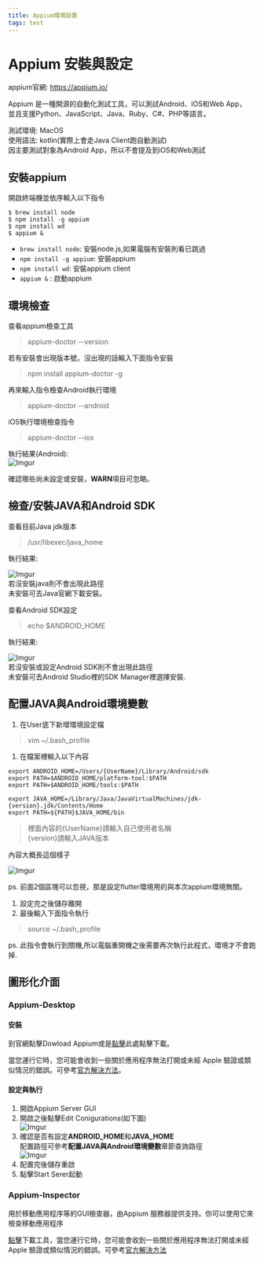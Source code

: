 ```yaml
---
title: Appium環境設置
tags: test
---
```


# Appium 安裝與設定

appium官網: https://appium.io/

Appium 是一種開源的自動化測試工具，可以測試Android、iOS和Web App，\
並且支援Python、JavaScript、Java、Ruby、C#、PHP等語言。

測試環境: MacOS\
使用語法: kotlin(實際上會走Java Client跑自動測試)\
因主要測試對象為Android App，所以不會提及到iOS和Web測試

## 安裝appium

開啟終端機並依序輸入以下指令

```
$ brew install node
$ npm install -g appium 
$ npm install wd
$ appium & 
```

* `brew install node`: 安裝node.js,如果電腦有安裝則看已跳過
* `npm install -g appium`: 安裝appium
* `npm install wd`: 安裝appium client
* `appium &` : 啟動appium

## 環境檢查

查看appium檢查工具

> appium-doctor --version

若有安裝會出現版本號，沒出現的話輸入下面指令安裝

> npm install appium-doctor -g

再來輸入指令檢查Android執行環境

> appium-doctor --android

iOS執行環境檢查指令

> appium-doctor --ios

執行結果(Android):\
![Imgur](https://i.imgur.com/EjmDZki.png)

確認哪些尚未設定或安裝，**WARN**項目可忽略。

## 檢查/安裝JAVA和Android SDK

查看目前Java jdk版本

> /usr/libexec/java\_home

執行結果:

&#x20;![Imgur](https://i.imgur.com/lRyHDFF.png)\
若沒安裝java則不會出現此路徑\
未安裝可去Java官網下載安裝。

查看Android SDK設定

> echo $ANDROID\_HOME

執行結果:

&#x20;![Imgur](https://i.imgur.com/geXWDun.png)\
若沒安裝或設定Android SDK則不會出現此路徑\
未安裝可去Android Studio裡的SDK Manager裡選擇安裝.

## 配置JAVA與Android環境變數

1. 在User底下新增環境設定檔

> vim \~/.bash\_profile

1. 在檔案裡輸入以下內容

```
export ANDROID_HOME=/Users/{UserName}/Library/Android/sdk
export PATH=$ANDROID_HOME/platform-tool:$PATH
export PATH=$ANDROID_HOME/tools:$PATH

export JAVA_HOME=/Library/Java/JavaVirtualMachines/jdk-{version}.jdk/Contents/Home
export PATH=${PATH}$JAVA_HOME/bin
```

> 裡面內容的{UserName}請輸入自己使用者名稱\
> {version}請輸入JAVA版本

內容大概長這個樣子

![Imgur](https://i.imgur.com/9nEsO6S.png)

ps. 前面2個區塊可以忽視，那是設定flutter環境用的與本次appium環境無關。

1. 設定完之後儲存離開
2. 最後輸入下面指令執行

> source \~/.bash\_profile

ps. 此指令會執行到關機,所以電腦重開機之後需要再次執行此程式，環境才不會跑掉.

## 圖形化介面

### Appium-Desktop

#### 安裝

到官網點擊Dowload Appium或是[點擊](https://github.com/appium/appium-desktop/releases/)此處點擊下載。

當您運行它時，您可能會收到一些關於應用程序無法打開或未經 Apple 驗證或類似情況的錯誤。可參考[官方解決方法](https://github.com/appium/appium-desktop#installing-on-macos)。

#### 設定與執行

1. 開啟Appium Server GUI
2. 開啟之後點擊Edit Conigurations(如下圖)\
   ![Imgur](https://i.imgur.com/JbZXqZ0.png)
3. 確認是否有設定**ANDROID\_HOME**和**JAVA\_HOME**\
   配置路徑可參考**配置JAVA與Android環境變數**章節查詢路徑\
   ![Imgur](https://i.imgur.com/9jcqr44.png)
4. 配置完後儲存重啟
5. 點擊Start Serer起動

### Appium-Inspector

用於移動應用程序等的GUI檢查器，由Appium 服務器提供支持。你可以使用它來檢查移動應用程序

[點擊](https://github.com/appium/appium-inspector/releases)下載工具，當您運行它時，您可能會收到一些關於應用程序無法打開或未經 Apple 驗證或類似情況的錯誤。可參考[官方解決方法](https://github.com/appium/appium-desktop#installing-on-macos)
